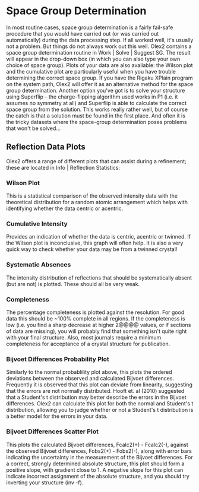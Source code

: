 # Space Group Determination
In most routine cases, space group determination is a fairly fail-safe procedure that you would have carried out (or was carried out automatically) during the data processing step. If all worked well, it's usually not a problem. But things do not always work out this well.
Olex2 contains a space group determination routine in Work | Solve | Suggest SG. The result will appear in the drop-down box (in which you can also type your own choice of space group). Plots of your data are also available: the Wilson plot and the cumulative plot are particularly useful when you have trouble determining the correct space group.
If you have the Rigaku XPlain program on the system path, Olex2 will offer it as an alternative method for the space group determination.
Another option you've got is to solve your structure using Superflip - the charge-flipping algorithm used works in P1 (i.e. it assumes no symmetry at all) and Superflip is able to calculate the correct space group from the solution. This works really rather well, but of course the catch is that a solution must be found in the first place. And often it is the tricky datasets where the space-group determination poses problems that won't be solved...

## Reflection Data Plots
Olex2 offers a range of different plots that can assist during a refinement; these are located in Info | Reflection Statistics:

### Wilson Plot
This is a statistical comparison of the observed intensity data with the theoretical distribution for a random atomic arrangement which helps with identifying whether the data centric or acentric.

### Cumulative Intensity
Provides an indication of whether the data is centric, acentric or twinned. If the Wilson plot is inconclusive, this graph will often help. It is also a very quick way to check whether your data may be from a twinned crystal!

### Systematic Absences
The intensity distribution of reflections that should be systematically absent (but are not) is plotted. These should all be very weak.

### Completeness
The percentage completeness is plotted against the resolution. For good data this should be ~100% complete in all regions. If the completeness is low (i.e. you find a sharp decrease at higher 2@@@@ values, or if sections of data are missing), you will probably find that something isn't quite right with your final structure. Also, most journals require a minimum completeness for acceptance of a crystal structure for publication.

### Bijvoet Differences Probability Plot
Similarly to the normal probablility plot above, this plots the ordered deviations between the observed and calculated Bijvoet differences. Frequently it is observed that this plot can deviate from linearity, suggesting that the errors are not normally distributed. Hooft et. al (2010) suggested that a Student's t distribution may better describe the errors in the Bijvoet differences. Olex2 can calculate this plot for both the normal and Student's t distribution, allowing you to judge whether or not a Student's t distribution is a better model for the errors in your data.

### Bijvoet Differences Scatter Plot
This plots the calculated Bijvoet differences, Fcalc2(+) - Fcalc2(-), against the observed Bijvoet differences, Fobs2(+) - Fobs2(-), along with error bars indicating the uncertainty in the measurement of the Bijvoet differences. For a correct, strongly determined absolute structure, this plot should form a positive slope, with gradient close to 1. A negative slope for this plot can indicate incorrect assignment of the absolute structure, and you should try inverting your structure (inv -f).

